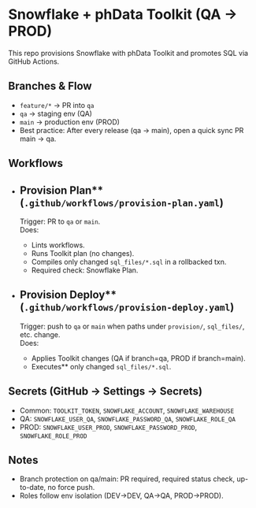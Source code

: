 # Snowflake + phData Toolkit (QA → PROD)

This repo provisions Snowflake with phData Toolkit and promotes SQL via GitHub Actions.

## Branches & Flow
- `feature/*` → PR into `qa`
- `qa` → staging env (QA)
- `main` → production env (PROD)
- Best practice: After every release (qa → main), open a quick sync PR main → qa.

## Workflows
- ## Provision Plan** (`.github/workflows/provision-plan.yaml`)  
  Trigger: PR to `qa` or `main`.  
  Does:
  - Lints workflows.
  - Runs Toolkit plan (no changes).
  - Compiles only changed `sql_files/*.sql` in a rollbacked txn.
  - Required check: Snowflake Plan.

- ## Provision Deploy** (`.github/workflows/provision-deploy.yaml`)  
  Trigger: push to `qa` or `main` when paths under `provision/`, `sql_files/`, etc. change.  
  Does:
  - Applies Toolkit changes (QA if branch=qa, PROD if branch=main).
  - Executes** only changed `sql_files/*.sql`.

## Secrets (GitHub → Settings → Secrets)
- Common: `TOOLKIT_TOKEN`, `SNOWFLAKE_ACCOUNT`, `SNOWFLAKE_WAREHOUSE`
- QA: `SNOWFLAKE_USER_QA`, `SNOWFLAKE_PASSWORD_QA`, `SNOWFLAKE_ROLE_QA`
- PROD: `SNOWFLAKE_USER_PROD`, `SNOWFLAKE_PASSWORD_PROD`, `SNOWFLAKE_ROLE_PROD`

## Notes
- Branch protection on qa/main: PR required, required status check, up-to-date, no force push.
- Roles follow env isolation (DEV→DEV, QA→QA, PROD→PROD).